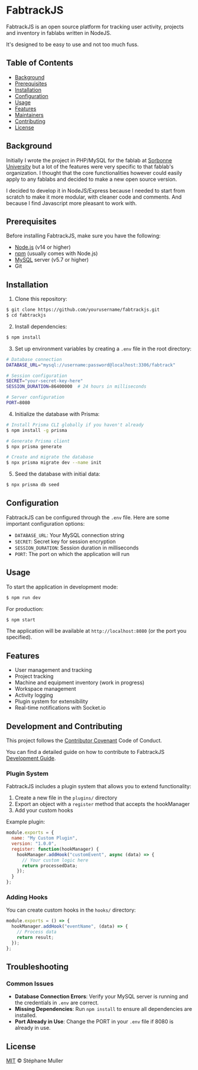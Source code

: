 # FabtrackJS

FabtrackJS is an open source platform for tracking user activity, projects and inventory in fablabs written in NodeJS.

It's designed to be easy to use and not too much fuss.

## Table of Contents

- [Background](#background)
- [Prerequisites](#prerequisites)
- [Installation](#installation)
- [Configuration](#configuration)
- [Usage](#usage)
- [Features](#features)
- [Maintainers](#maintainers)
- [Contributing](#contributing)
- [License](#license)

## Background

Initially I wrote the project in PHP/MySQL for the fablab at [Sorbonne University](https://fablab.sorbonne-universite.fr) but a lot of the features were very specific to that fablab's organization. I thought that the core functionalities however could easily apply to any fablabs and decided to make a new open source version.

I decided to develop it in NodeJS/Express because I needed to start from scratch to make it more modular, with cleaner code and comments. And because I find Javascript more pleasant to work with.

## Prerequisites

Before installing FabtrackJS, make sure you have the following:

- [Node.js](https://nodejs.org/) (v14 or higher)
- [npm](https://www.npmjs.com/) (usually comes with Node.js)
- [MySQL](https://www.mysql.com/) server (v5.7 or higher)
- Git

## Installation

1. Clone this repository:

```sh
$ git clone https://github.com/yourusername/fabtrackjs.git
$ cd fabtrackjs
```

2. Install dependencies:

```sh
$ npm install
```

3. Set up environment variables by creating a `.env` file in the root directory:

```sh
# Database connection
DATABASE_URL="mysql://username:password@localhost:3306/fabtrack"

# Session configuration
SECRET="your-secret-key-here"
SESSION_DURATION=86400000  # 24 hours in milliseconds

# Server configuration
PORT=8080
```

4. Initialize the database with Prisma:

```sh
# Install Prisma CLI globally if you haven't already
$ npm install -g prisma

# Generate Prisma client
$ npx prisma generate

# Create and migrate the database
$ npx prisma migrate dev --name init
```

5. Seed the database with initial data:

```sh
$ npx prisma db seed
```

## Configuration

FabtrackJS can be configured through the `.env` file. Here are some important configuration options:

- `DATABASE_URL`: Your MySQL connection string
- `SECRET`: Secret key for session encryption
- `SESSION_DURATION`: Session duration in milliseconds
- `PORT`: The port on which the application will run

## Usage

To start the application in development mode:

```sh
$ npm run dev
```

For production:

```sh
$ npm start
```

The application will be available at `http://localhost:8080` (or the port you specified).

## Features

- User management and tracking
- Project tracking
- Machine and equipment inventory (work in progress)
- Workspace management
- Activity logging
- Plugin system for extensibility
- Real-time notifications with Socket.io

## Development and Contributing

This project follows the [Contributor Covenant](http://contributor-covenant.org/version/2.0/0/) Code of Conduct.

You can find a detailed guide on how to contribute to FabtrackJS [Development Guide](DEVELOPMENT.md).

### Plugin System

FabtrackJS includes a plugin system that allows you to extend functionality:

1. Create a new file in the `plugins/` directory
2. Export an object with a `register` method that accepts the hookManager
3. Add your custom hooks

Example plugin:

```js
module.exports = {
  name: "My Custom Plugin",
  version: "1.0.0",
  register: function(hookManager) {
    hookManager.addHook("customEvent", async (data) => {
      // Your custom logic here
      return processedData;
    });
  }
};
```

### Adding Hooks

You can create custom hooks in the `hooks/` directory:

```js
module.exports = () => {
  hookManager.addHook("eventName", (data) => {
    // Process data
    return result;
  });
};
```

## Troubleshooting

### Common Issues

- **Database Connection Errors**: Verify your MySQL server is running and the credentials in `.env` are correct.
- **Missing Dependencies**: Run `npm install` to ensure all dependencies are installed.
- **Port Already in Use**: Change the PORT in your `.env` file if 8080 is already in use.

## License

[MIT](LICENSE) © Stéphane Muller
